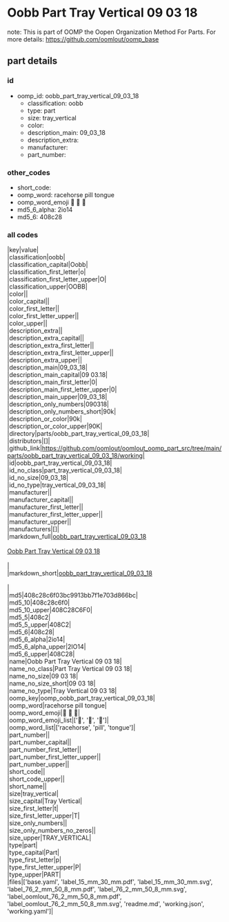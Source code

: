 # Oobb Part Tray Vertical 09 03 18  

note: This is part of OOMP the Oopen Organization Method For Parts. For more details: https://github.com/oomlout/oomp_base

##  part details





### id
* oomp_id: oobb_part_tray_vertical_09_03_18
  * classification: oobb
  * type: part
  * size: tray_vertical
  * color: 
  * description_main: 09_03_18
  * description_extra: 
  * manufacturer: 
  * part_number: 

### other_codes
* short_code: 
* oomp_word: racehorse pill tongue
* oomp_word_emoji :racehorse: :pill: :tongue:
* md5_6_alpha: 2io14
* md5_6: 408c28

### all codes 
|key|value|  
|classification|oobb|  
|classification_capital|Oobb|  
|classification_first_letter|o|  
|classification_first_letter_upper|O|  
|classification_upper|OOBB|  
|color||  
|color_capital||  
|color_first_letter||  
|color_first_letter_upper||  
|color_upper||  
|description_extra||  
|description_extra_capital||  
|description_extra_first_letter||  
|description_extra_first_letter_upper||  
|description_extra_upper||  
|description_main|09_03_18|  
|description_main_capital|09 03.18|  
|description_main_first_letter|0|  
|description_main_first_letter_upper|0|  
|description_main_upper|09_03_18|  
|description_only_numbers|090318|  
|description_only_numbers_short|90k|  
|description_or_color|90k|  
|description_or_color_upper|90K|  
|directory|parts/oobb_part_tray_vertical_09_03_18|  
|distributors|[]|  
|github_link|https://github.com/oomlout/oomlout_oomp_part_src/tree/main/parts/oobb_part_tray_vertical_09_03_18/working|  
|id|oobb_part_tray_vertical_09_03_18|  
|id_no_class|part_tray_vertical_09_03_18|  
|id_no_size|09_03_18|  
|id_no_type|tray_vertical_09_03_18|  
|manufacturer||  
|manufacturer_capital||  
|manufacturer_first_letter||  
|manufacturer_first_letter_upper||  
|manufacturer_upper||  
|manufacturers|[]|  
|markdown_full|[oobb_part_tray_vertical_09_03_18](https://github.com/oomlout/oomlout_oomp_part_src/tree/main/parts/oobb_part_tray_vertical_09_03_18/working)<br>[](https://github.com/oomlout/oomlout_oomp_part_src/tree/main/parts/oobb_part_tray_vertical_09_03_18/working)<br>[Oobb Part Tray Vertical 09 03 18](https://github.com/oomlout/oomlout_oomp_part_src/tree/main/parts/oobb_part_tray_vertical_09_03_18/working)<br><br>|  
|markdown_short|[oobb_part_tray_vertical_09_03_18](https://github.com/oomlout/oomlout_oomp_part_src/tree/main/parts/oobb_part_tray_vertical_09_03_18/working)<br><br>|  
|md5|408c28c6f03bc9913bb7f1e703d866bc|  
|md5_10|408c28c6f0|  
|md5_10_upper|408C28C6F0|  
|md5_5|408c2|  
|md5_5_upper|408C2|  
|md5_6|408c28|  
|md5_6_alpha|2io14|  
|md5_6_alpha_upper|2IO14|  
|md5_6_upper|408C28|  
|name|Oobb Part Tray Vertical 09 03 18|  
|name_no_class|Part Tray Vertical 09 03 18|  
|name_no_size|09 03 18|  
|name_no_size_short|09 03 18|  
|name_no_type|Tray Vertical 09 03 18|  
|oomp_key|oomp_oobb_part_tray_vertical_09_03_18|  
|oomp_word|racehorse pill tongue|  
|oomp_word_emoji|:racehorse: :pill: :tongue:|  
|oomp_word_emoji_list|[':racehorse:', ':pill:', ':tongue:']|  
|oomp_word_list|['racehorse', 'pill', 'tongue']|  
|part_number||  
|part_number_capital||  
|part_number_first_letter||  
|part_number_first_letter_upper||  
|part_number_upper||  
|short_code||  
|short_code_upper||  
|short_name||  
|size|tray_vertical|  
|size_capital|Tray Vertical|  
|size_first_letter|t|  
|size_first_letter_upper|T|  
|size_only_numbers||  
|size_only_numbers_no_zeros||  
|size_upper|TRAY_VERTICAL|  
|type|part|  
|type_capital|Part|  
|type_first_letter|p|  
|type_first_letter_upper|P|  
|type_upper|PART|  
|files|['base.yaml', 'label_15_mm_30_mm.pdf', 'label_15_mm_30_mm.svg', 'label_76_2_mm_50_8_mm.pdf', 'label_76_2_mm_50_8_mm.svg', 'label_oomlout_76_2_mm_50_8_mm.pdf', 'label_oomlout_76_2_mm_50_8_mm.svg', 'readme.md', 'working.json', 'working.yaml']|  

